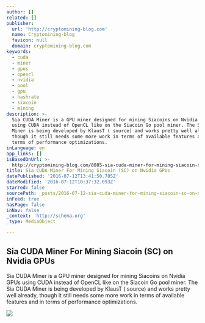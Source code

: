```yaml
---
author: []
related: []
publisher:
  url: 'http://cryptomining-blog.com'
  name: Cryptomining-blog
  favicon: null
  domain: cryptomining-blog.com
keywords:
  - cuda
  - miner
  - gpus
  - opencl
  - nvidia
  - pool
  - gpu
  - hashrate
  - siacoin
  - mining
description: >-
  Sia CUDA Miner is a GPU miner designed for mining Siacoins on Nvidia GPUs
  using CUDA instead of OpenCL like on the Siacoin Go pool miner. The Sia CUDA
  Miner is being developed by KlausT ( source) and works pretty well already,
  though it still needs some more work in terms of available features and in
  terms of performance optimizations.
inLanguage: en
app_links: []
isBasedOnUrl: >-
  http://cryptomining-blog.com/8085-sia-cuda-miner-for-mining-siacoin-sc-on-nvidia-gpus/
title: Sia CUDA Miner For Mining Siacoin (SC) on Nvidia GPUs
datePublished: '2016-07-12T13:41:50.785Z'
dateModified: '2016-07-12T10:37:32.093Z'
starred: false
sourcePath: _posts/2016-07-12-sia-cuda-miner-for-mining-siacoin-sc-on-nvidia-gpus.md
inFeed: true
hasPage: false
inNav: false
_context: 'http://schema.org'
_type: MediaObject

---
```

<article style=""><h1>Sia CUDA Miner For Mining Siacoin (SC) on Nvidia GPUs</h1><p>Sia CUDA Miner is a GPU miner designed for mining Siacoins on Nvidia GPUs using CUDA instead of OpenCL like on the Siacoin Go pool miner. The Sia CUDA Miner is being developed by KlausT ( source) and works pretty well already, though it still needs some more work in terms of available features and in terms of performance optimizations.</p><img src="http://cryptomining-blog.com/wp-content/uploads/2016/07/sia-cuda-miner-580x293.jpg" /></article>